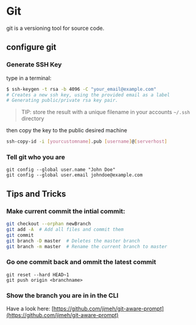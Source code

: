 # Git
git is a versioning tool for source code.

## configure git
### Generate SSH Key

type in a terminal:

```sh
$ ssh-keygen -t rsa -b 4096 -C "your_email@example.com"
# Creates a new ssh key, using the provided email as a label
# Generating public/private rsa key pair.
```

> TIP: store the result with a unique filename in your accounts `~/.ssh` directory

then copy the key to the public desired machine

```sh
ssh-copy-id -i [yourcustomname].pub [username]@[serverhost]
```
### Tell git who you are

```shell
git config --global user.name "John Doe"
git config --global user.email johndoe@example.com
```

## Tips and Tricks
### Make current commit the intial commit:

```sh
git checkout --orphan newBranch
git add -A  # Add all files and commit them
git commit
git branch -D master  # Deletes the master branch
git branch -m master  # Rename the current branch to master
```

### Go one commit back and ommit the latest commit

```
git reset --hard HEAD~1
git push origin <branchname>
```

### Show the branch you are in in the CLI
Have a look here:
[https://github.com/jimeh/git-aware-prompt](https://github.com/jimeh/git-aware-prompt)
